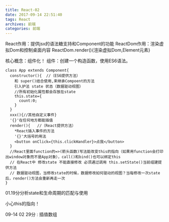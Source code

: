 ```yaml
---
title: React-02
date: 2017-09-14 22:51:40
tags: React
archives: 前端
categories: 前端
---
```

React作用：提供jsx的语法糖支持和Component的功能
ReactDom作用：渲染虚拟Dom和控制桌面内容
ReactDom.render(){渲染虚拟Dom,Element元素}

核心概念：组件化！
组件：创建一个构造函数，使用ES6语法。
````
class App extends Component{
  constructor(){  //（ES6提供方法）
    和 super()结合使用,来继承Compoent的方法
    引入护法 state 状态（数据驱动视图）
    //所有初始化属性都会存放在state
    this.state={
      count:0;
    }
  }
  xxx(){//其他自定义事件}
  '{}'在任何地方都能插值
  render(){   //（React提供方法）
    *React插入事件的方法
    '{}'大括号的用法
    <button onClick={this.clickHandler}>点我</button>
  }
  //React里面function的=>(箭头函数)写法能改变this的指向（如果用function会打印出window对象而不是App对象），call()和bind()也可以绑定this
  // 在React中 修改state 不能直接修改 必须通过调用 this.setState()当前组建提供方法
  // 数据驱动视图，当修改state的时候，数据修改如何驱动的视图？当每修改一次state后，render()方法会重新再走一次
}
````
01.19分分析state和生命周期的匹配与使用

小心this的指向！

09-14 02 29分 :
插值数组


